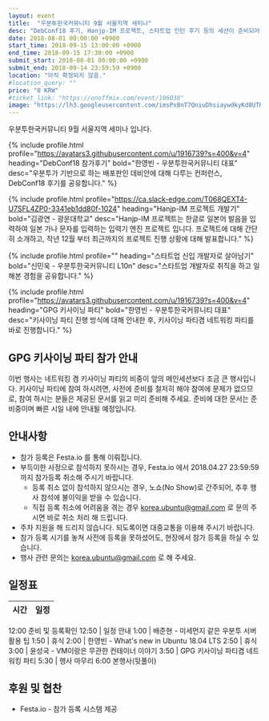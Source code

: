 ```yaml
---
layout: event
title:  "우분투한국커뮤니티 9월 서울지역 세미나"
desc: "DebConf18 후기, Hanjp-IM 프로젝트, 스타트업 인턴 후기 등의 세션이 준비되어 있습니다."
date: 2018-08-01 00:00:00 +0900
start_time: 2018-09-15 13:00:00 +0900
end_time: 2018-09-15 17:30:00 +0900
submit_start: 2018-08-01 00:00:00 +0900
submit_end: 2018-09-14 23:59:59 +0900
location: "아직 확정되지 않음."
#location_query: ""
price: "0 KRW"
#ticket_link: "https://onoffmix.com/event/106038"
image: "https://lh3.googleusercontent.com/imsPxBnT7QniuDhsiaywdkyKd8UTKuwYoxrg0lLTme5k5ZQzi07e49uiYTCMMc7vWtivKvqfo3JN3s_D3Sl2G2AWwOqS7m56GwaVZ8fBZX5jwxJEEGCTFigxT0V3-1K1SwG-Z0LYnVX-zAKIYX2X-Q16qswevTHFWKi1iJXEZE75bSEVPMEJxdzLP0wmGtTwkOthI7LtRM0jVWlk98Qr87ciX9vK5eVM8G8mSJ0TlSkmvsogOMwh03NppZCcqr12S3SkDxQ8jn5XYOjHis_g4iJuUieHnAwEaJpx7u3BM21zoH4s86DH2afwxxyOV7xz-KxlkdQJN20ZJv4HkhupvGYJq6C5R9JGyE1F-FB9gZc_JhyTP336TSLz4AijRSIZlFzfq0hgBJkwBt7XINm7_lS1T9aA7HEI4gOaGO15y-yCIZc5DuvL40QeurTH0eD61lTfpxQjGnA9vnG6So1TtJ2b1BX4ij2k8PTG8dVzx-y7gLYg17y0OGYSSxkpIz7MOq6h_cQSap2h59TDBSB175BaL0GdaiEX9QWP42Z0xGSKngG4A8aQINc91hXKZe6ZkkI9_ozQNCaimjqq5MXy8lMEyX3kxJtE025fhuyx_FGb49pddYQTJkYuV6TRCN6jch6OisvtOeEkACr7oEI7zNVNJYYV8f8wtcLBk_kOnO9iwg=s642-no"
---
```


우분투한국커뮤니티 9월 서울지역 세미나 입니다.


{% include profile.html
  profile="https://avatars3.githubusercontent.com/u/1916739?s=400&v=4"
  heading="DebConf18 참가후기" bold="한영빈 - 우분투한국커뮤니티 대표"
  desc="우분투가 기반으로 하는 배포판인 데비안에 대해 다루는 컨퍼런스, DebConf18 후기를 공유합니다." %}

{% include profile.html
  profile="https://ca.slack-edge.com/T068QEXT4-U7SFL4ZP0-3341eb1dd80f-1024"
  heading="Hanjp-IM 프로젝트 개발기" bold="김광연 - 광운대학교"
  desc="Hanjp-IM 프로젝트는 한글로 일본어 발음을 입력하여 일본 가나 문자를 입력하는 입력기 엔진 프로젝트 입니다. 프로젝트에 대해 간단히 소개하고, 작년 12월 부터 최근까지의 프로젝트 진행 상황에 대해 발표합니다." %}

{% include profile.html
  profile=""
  heading="스타트업 신입 개발자로 살아남기" bold="신민욱 - 우분투한국커뮤니티 L10n"
  desc="스타트업 개발자로 취직을 하고 일해본 경험을 공유합니다." %}

{% include profile.html
  profile="https://avatars3.githubusercontent.com/u/1916739?s=400&v=4"
  heading="GPG 키사이닝 파티" bold="한영빈 - 우분투한국커뮤니티 대표"
  desc="키사이닝 파티 진행 방식에 대해 안내한 후, 키사이닝 파티겸 네트워킹 파티를 바로 진행합니다." %}

## GPG 키사이닝 파티 참가 안내
이번 행사는 네트워킹 겸 키사이닝 파티의 비중이 앞의 메인세션보다 조금 큰 행사입니다.
키사이닝 파티에 참여 하시려면, 사전에 준비를 철저히 해야 참여에 문제가 없으므로,
참여 하시는 분들은 제공된 문서를 읽고 미리 준비해 주세요.
준비에 대한 문서는 준비중이며 빠른 시일 내에 안내될 예정입니다.

## 안내사항
- 참가 등록은 Festa.io 를 통해 이뤄집니다.
- 부득이한 사정으로 참석하지 못하시는 경우, Festa.io 에서 2018.04.27 23:59:59 까지 참가등록 취소해 주시기 바랍니다.
  - 등록 취소 없이 참석하지 않으시는 경우, 노쇼(No Show)로 간주되어, 추후 행사 참석에 불이익을 받을 수 있습니다.
  - 직접 등록 취소에 어려움을 겪는 경우 korea.ubuntu@gmail.com 로 문의 주시면 바로 취소 처리 해 드립니다.
- 주차 지원을 해 드리지 않습니다. 되도록이면 대중교통을 이용해 주시기 바랍니다.
- 참가 등록 시기를 놓쳐 사전에 등록을 못하셨어도, 현장에서 참가 등록을 하실 수 있습니다.
- 행사 관련 문의는 korea.ubuntu@gmail.com 로 해 주세요.

## 일정표

시간 | 일정
--- | ---
12:00 준비 및 등록확인
12:50  | 일정 안내
1:00  | 배준현 - 미세먼지 같은 우분투 서버활용 팁
1:50  | 휴식
2:00  | 한영빈 - What's new in Ubuntu 18.04 LTS
2:50  | 휴식
3:00  | 윤성국 - VM이랑은 무관한 컨테이너 이야기
3:50  | GPG 키사이닝 파티겸 네트워킹 파티
5:30 | 행사 마무리
6:00  본행사(뒷풀이)

## 후원 및 협찬
- Festa.io - 참가 등록 시스템 제공
